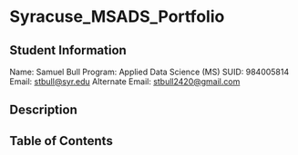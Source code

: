 # Syracuse_MSADS_Portfolio

## Student Information

  Name: Samuel Bull
  Program: Applied Data Science (MS)
  SUID: 984005814
  Email: stbull@syr.edu
  Alternate Email: stbull2420@gmail.com
  
## Description


## Table of Contents
